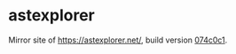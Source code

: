 # astexplorer
Mirror site of https://astexplorer.net/, build version [074c0c1](https://github.com/fkling/astexplorer/commits/074c0c1).
